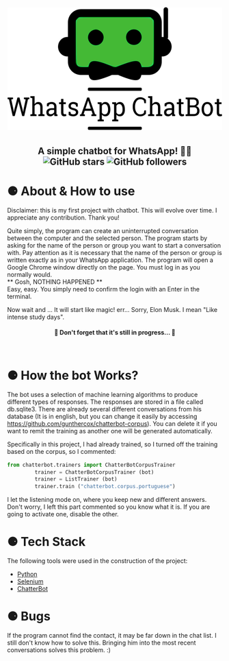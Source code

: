 <h1 align="center" >
    <img src="robotinic.png">
</h1>
<h2 align="center" >
    A simple chatbot for WhatsApp! 🤖💬 <br>
    <img alt="GitHub stars" src="https://img.shields.io/github/stars/CleoMenezes/WhatsApp-ChatBot?style=social">
    <img alt="GitHub followers" src="https://img.shields.io/github/followers/CleoMenezes?label=Follow%20me%20%3A%29&style=social">
</h2>

<h1>⚈ About & How to use</h1>
<p>
Disclaimer: this is my first project with chatbot. This will evolve over time. I appreciate any contribution. Thank you!

Quite simply, the program can create an uninterrupted conversation between the computer and the selected person.
The program starts by asking for the name of the person or group you want to start a conversation with. Pay attention as it is necessary that the name of the person or group is written exactly as in your WhatsApp application.
The program will open a Google Chrome window directly on the page. You must log in as you normally would. <br>
** Gosh, NOTHING HAPPENED ** <br>
Easy, easy. You simply need to confirm the login with an Enter in the terminal.

Now wait and ... It will start like magic! err... Sorry, Elon Musk. I mean "Like intense study days".
</p>

<h4 align="center"> 
	🚧  Don't forget that it's still in progress...  🚧
</h4> 

<br>

<h1>⚈ How the bot Works?</h1>
<p>
The bot uses a selection of machine learning algorithms to produce different types of responses.
The responses are stored in a file called db.sqlite3.
There are already several different conversations from his database (It is in english, but you can change it easily by accessing <a href="#">https://github.com/gunthercox/chatterbot-corpus</a>). 
You can delete it if you want to remit the training as another one will be generated automatically.

Specifically in this project, I had already trained, so I turned off the training based on the corpus, so I commented:
```python
from chatterbot.trainers import ChatterBotCorpusTrainer
         trainer = ChatterBotCorpusTrainer (bot)
         trainer = ListTrainer (bot)
         trainer.train ("chatterbot.corpus.portuguese")
```

I let the listening mode on, where you keep new and different answers. Don't worry, I left this part commented so you know what it is.
If you are going to activate one, disable the other.
</p>

<h1>⚈ Tech Stack</h1>

The following tools were used in the construction of the project:

- [Python](https://www.python.org/)
- [Selenium](https://www.selenium.dev/)
- [ChatterBot](https://chatterbot.readthedocs.io/en/stable/)

<h1>⚈ Bugs</h1>
<p>
If the program cannot find the contact, it may be far down in the chat list. I still don't know how to solve this. Bringing him into the most recent conversations solves this problem. :)
</p>
